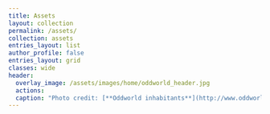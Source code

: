 ```yaml
---
title: Assets
layout: collection
permalink: /assets/
collection: assets
entries_layout: list
author_profile: false
entries_layout: grid
classes: wide
header:
  overlay_image: /assets/images/home/oddworld_header.jpg
  actions:
  caption: "Photo credit: [**Oddworld inhabitants**](http://www.oddworld.com/)"
---
```

